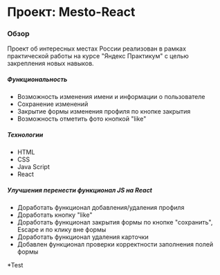 # Проект: Mesto-React

### Обзор
Проект об интересных местах России реализован в рамках практической работы на курсе "Яндекс Практикум" с целью закрепления новых навыков.

##### Функциональность
* Возможность изменения имени и информации о пользователе
* Сохранение изменений
* Закрытие формы изменения профиля по кнопке закрытия
* Возможность отметить фото кнопкой "like"

##### Технологии
* HTML
* CSS
* Java Script
* React

##### Улучшения перенести  функционал JS на React
* Доработать функционал добавления/удаления профиля
* Доработать кнопку "like" 
* Доработать функционал закрытия формы по кнопке "сохранить", Escape и по клику вне формы
* Доработать функционал удаления карточки
* Добавлен функционал проверки корректности заполнения полей формы

*Test
